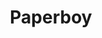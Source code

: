 ---
layout: video
series: Mike and Bootsy
episode: 9
title: Paperboy
permalink: /mike-and-bootsy/episode-9
video_info:
  - youtube;YouTube;-YOe73EqBM
release_date: 2016-02-17
platforms:
  - Nintendo Entertainment System
short_platforms:
  - NES
thumbnails:
games:
  - Paperboy
current_description: |
  Let's Play Paperboy for NES with Mike and Bootsy!
---